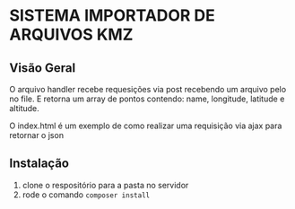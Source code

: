 # SISTEMA IMPORTADOR DE ARQUIVOS KMZ

## Visão Geral
O arquivo handler recebe requesições via post recebendo um arquivo pelo no file. E retorna um array de pontos contendo: name, longitude, latitude e altitude.

O index.html é um exemplo de como realizar uma requisição via ajax para retornar o json

## Instalação

1. clone o respositório para a pasta no servidor
2. rode o comando `composer install`



